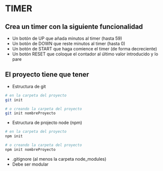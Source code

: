 # TIMER

## Crea un timer con la siguiente funcionalidad

- Un botón de UP que añada minutos al timer (hasta 59)
- Un botón de DOWN que reste minutos al timer (hasta 0)
- Un botón de START que haga comience el timer (de forma decreciente)
- Un botón RESET que coloque el contador al último valor introducido y lo pare

## El proyecto tiene que tener

- Estructura de git
```sh
# en la carpeta del proyecto
git init

# o creando la carpeta del proyecto
git init nombreProyecto
```
- Estructura de projecto node (npm)
```sh
# en la carpeta del proyecto
npm init

# o creando la carpeta del proyecto
npm init nombreProyecto
```
- .gitignore (al menos la carpeta node_modules)
- Debe ser modular
